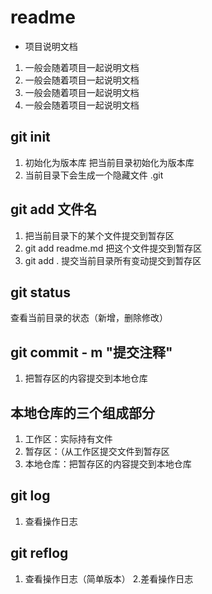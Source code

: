 # readme
+ 项目说明文档
1. 一般会随着项目一起说明文档
1. 一般会随着项目一起说明文档
1. 一般会随着项目一起说明文档
1. 一般会随着项目一起说明文档


## git init
1. 初始化为版本库 把当前目录初始化为版本库
2. 当前目录下会生成一个隐藏文件 .git


## git add 文件名
1. 把当前目录下的某个文件提交到暂存区
2. git add readme.md 把这个文件提交到暂存区
3. git add . 提交当前目录所有变动提交到暂存区



 ## git status
 查看当前目录的状态（新增，删除修改）

## git commit - m "提交注释"
1. 把暂存区的内容提交到本地仓库

## 本地仓库的三个组成部分
1. 工作区：实际持有文件
2. 暂存区：（从工作区提交文件到暂存区
3. 本地仓库：把暂存区的内容提交到本地仓库


## git log
1. 查看操作日志

## git reflog 
1. 查看操作日志（简单版本）
2.差看操作日志
